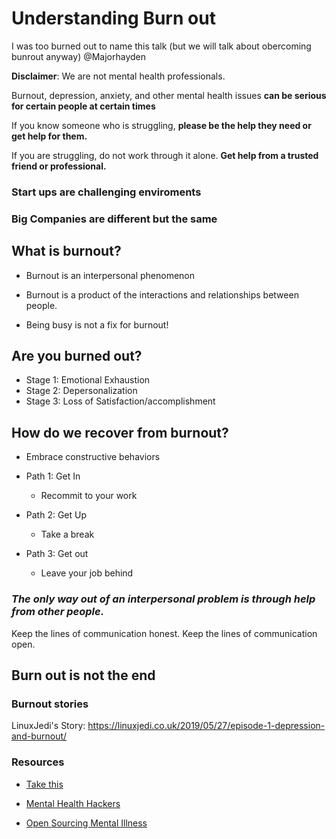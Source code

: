 # Understanding Burn out 

I was too burned out to name this talk (but we will talk about obercoming bunrout anyway)
@Majorhayden 

**Disclaimer**: We are not mental health professionals.

Burnout, depression, anxiety, and other mental health issues
**can be serious for certain people at certain times**

If you know someone who is struggling,
**please be the help they need or get help for them.**

If you are struggling, do not work through it alone.
**Get help from a trusted friend or professional.**

### Start ups are challenging enviroments



### Big Companies are different but the same 

## What is burnout?

* Burnout is an interpersonal phenomenon 
* Burnout is a product of the interactions and relationships between people.

* Being busy is not a fix for burnout! 

## Are you burned out?

* Stage 1: Emotional Exhaustion
* Stage 2: Depersonalization 
* Stage 3: Loss of Satisfaction/accomplishment

## How do we recover from burnout?

* Embrace constructive behaviors 

* Path 1: Get In 
    - Recommit to your work 
* Path 2: Get Up
    - Take a break 
* Path 3: Get out 
    - Leave your job behind 



### ***The only way out of an interpersonal problem is through help from other people.***
Keep the lines of communication honest.
Keep the lines of communication open.

## Burn out is not the end

### Burnout stories

LinuxJedi's Story: https://linuxjedi.co.uk/2019/05/27/episode-1-depression-and-burnout/

### Resources 
* [Take this](https://www.takethis.org/)

* [Mental Health Hackers](https://www.mentalhealthhackers.org/)

* [Open Sourcing Mental Illness](https://osmihelp.org/)

